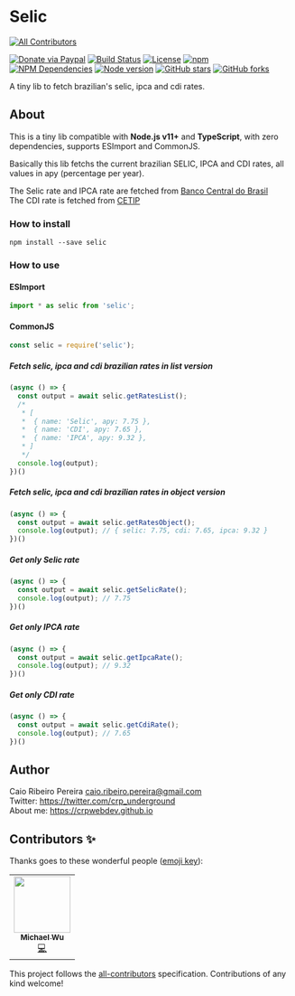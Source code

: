 # Selic
<!-- ALL-CONTRIBUTORS-BADGE:START - Do not remove or modify this section -->
[![All Contributors](https://img.shields.io/badge/all_contributors-1-orange.svg?style=flat-square)](#contributors-)
<!-- ALL-CONTRIBUTORS-BADGE:END --> 
[![Donate via Paypal](https://img.shields.io/badge/donate-paypal-blue)](https://www.paypal.com/cgi-bin/webscr?cmd=_s-xclick&hosted_button_id=L8MUNAKECUULY&source=url) [![Build Status](https://app.travis-ci.com/caio-ribeiro-pereira/selic.svg?branch=main)](https://app.travis-ci.com/caio-ribeiro-pereira/selic) [![License](https://img.shields.io/github/license/caio-ribeiro-pereira/selic)](https://raw.githubusercontent.com/caio-ribeiro-pereira/selic/main/LICENSE) [![npm](https://img.shields.io/npm/v/selic)](https://www.npmjs.com/package/selic) [![NPM Dependencies](https://badgen.net/npm/dependents/selic)](https://www.npmjs.com/package/selic)  [![Node version](https://badgen.net/npm/node/selic)](https://www.npmjs.com/package/selic) [![GitHub stars](https://img.shields.io/github/stars/caio-ribeiro-pereira/selic)](https://github.com/caio-ribeiro-pereira/selic) [![GitHub forks](https://img.shields.io/github/forks/caio-ribeiro-pereira/selic)](https://github.com/caio-ribeiro-pereira/selic)

A tiny lib to fetch brazilian's selic, ipca and cdi rates.

## About

This is a tiny lib compatible with **Node.js v11+** and **TypeScript**, with zero dependencies, supports ESImport and CommonJS.

Basically this lib fetchs the current brazilian SELIC, IPCA and CDI rates, all values in apy (percentage per year).

The Selic rate and IPCA rate are fetched from [Banco Central do Brasil](https://bcb.gov.br)  
The CDI rate is fetched from [CETIP](https://www2.cetip.com.br)  

### How to install

```
npm install --save selic
```

### How to use  

#### ESImport

``` javascript
import * as selic from 'selic';
```

#### CommonJS

``` javascript
const selic = require('selic');
```

##### Fetch selic, ipca and cdi brazilian rates in list version

``` javascript
(async () => {
  const output = await selic.getRatesList();
  /*
   * [
   *  { name: 'Selic', apy: 7.75 },
   *  { name: 'CDI', apy: 7.65 },
   *  { name: 'IPCA', apy: 9.32 },
   * ]
   */
  console.log(output);
})()
```

##### Fetch selic, ipca and cdi brazilian rates in object version

``` javascript
(async () => {
  const output = await selic.getRatesObject();
  console.log(output); // { selic: 7.75, cdi: 7.65, ipca: 9.32 }
})()
```

##### Get only Selic rate

``` javascript
(async () => {
  const output = await selic.getSelicRate();
  console.log(output); // 7.75
})()
```

##### Get only IPCA rate

``` javascript
(async () => {
  const output = await selic.getIpcaRate();
  console.log(output); // 9.32
})()
```

##### Get only CDI rate

``` javascript
(async () => {
  const output = await selic.getCdiRate();
  console.log(output); // 7.65
})()
```

## Author

Caio Ribeiro Pereira <caio.ribeiro.pereira@gmail.com>  
Twitter: <https://twitter.com/crp_underground>  
About me: <https://crpwebdev.github.io>

## Contributors ✨

Thanks goes to these wonderful people ([emoji key](https://allcontributors.org/docs/en/emoji-key)):

<!-- ALL-CONTRIBUTORS-LIST:START - Do not remove or modify this section -->
<!-- prettier-ignore-start -->
<!-- markdownlint-disable -->
<table>
  <tr>
    <td align="center"><a href="https://github.com/maico910"><img src="https://avatars.githubusercontent.com/u/24510745?v=4?s=100" width="100px;" alt=""/><br /><sub><b>Michael Wu</b></sub></a><br /><a href="https://github.com/caio-ribeiro-pereira/selic/commits?author=maico910" title="Code">💻</a></td>
  </tr>
</table>

<!-- markdownlint-restore -->
<!-- prettier-ignore-end -->

<!-- ALL-CONTRIBUTORS-LIST:END -->

This project follows the [all-contributors](https://github.com/all-contributors/all-contributors) specification. Contributions of any kind welcome!
